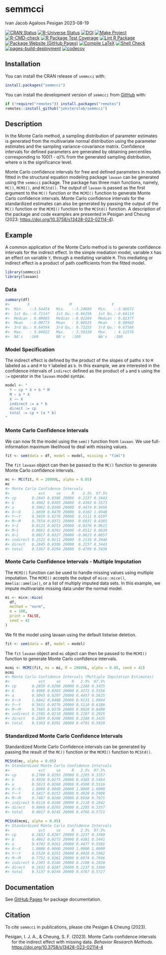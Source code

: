 semmcci
================
Ivan Jacob Agaloos Pesigan
2023-08-19

<!-- README.md is generated from .setup/readme/README.Rmd. Please edit that file -->
<!-- badges: start -->

[![CRAN
Status](https://www.r-pkg.org/badges/version/semmcci)](https://cran.r-project.org/package=semmcci)
[![R-Universe
Status](https://jeksterslab.r-universe.dev/badges/semmcci)](https://jeksterslab.r-universe.dev)
[![DOI](https://zenodo.org/badge/DOI/10.3758/s13428-023-02114-4.svg)](https://doi.org/10.3758/s13428-023-02114-4)
[![Make
Project](https://github.com/jeksterslab/semmcci/actions/workflows/make.yml/badge.svg)](https://github.com/jeksterslab/semmcci/actions/workflows/make.yml)
[![R-CMD-check](https://github.com/jeksterslab/semmcci/actions/workflows/check-full.yml/badge.svg)](https://github.com/jeksterslab/semmcci/actions/workflows/check-full.yml)
[![R Package Test
Coverage](https://github.com/jeksterslab/semmcci/actions/workflows/test-coverage.yml/badge.svg)](https://github.com/jeksterslab/semmcci/actions/workflows/test-coverage.yml)
[![Lint R
Package](https://github.com/jeksterslab/semmcci/actions/workflows/lint.yml/badge.svg)](https://github.com/jeksterslab/semmcci/actions/workflows/lint.yml)
[![Package Website (GitHub
Pages)](https://github.com/jeksterslab/semmcci/actions/workflows/pkgdown-gh-pages.yml/badge.svg)](https://github.com/jeksterslab/semmcci/actions/workflows/pkgdown-gh-pages.yml)
[![Compile
LaTeX](https://github.com/jeksterslab/semmcci/actions/workflows/latex.yml/badge.svg)](https://github.com/jeksterslab/semmcci/actions/workflows/latex.yml)
[![Shell
Check](https://github.com/jeksterslab/semmcci/actions/workflows/shellcheck.yml/badge.svg)](https://github.com/jeksterslab/semmcci/actions/workflows/shellcheck.yml)
[![pages-build-deployment](https://github.com/jeksterslab/semmcci/actions/workflows/pages/pages-build-deployment/badge.svg)](https://github.com/jeksterslab/semmcci/actions/workflows/pages/pages-build-deployment)
[![codecov](https://codecov.io/gh/jeksterslab/semmcci/branch/main/graph/badge.svg?token=KVLUET3DJ6)](https://codecov.io/gh/jeksterslab/semmcci)
<!-- badges: end -->

## Installation

You can install the CRAN release of `semmcci` with:

``` r
install.packages("semmcci")
```

You can install the development version of `semmcci` from
[GitHub](https://github.com/jeksterslab/semmcci) with:

``` r
if (!require("remotes")) install.packages("remotes")
remotes::install_github("jeksterslab/semmcci")
```

## Description

In the Monte Carlo method, a sampling distribution of parameter
estimates is generated from the multivariate normal distribution using
the parameter estimates and the sampling variance-covariance matrix.
Confidence intervals for defined parameters are generated by obtaining
percentiles corresponding to 100(1 - α)% from the generated sampling
distribution, where α is the significance level.

Monte Carlo confidence intervals for free and defined parameters in
models fitted in the structural equation modeling package `lavaan` can
be generated using the `semmcci` package. The package has three main
functions, namely, `MC()`, `MCMI()`, and `MCStd()`. The output of
`lavaan` is passed as the first argument to the `MC()` function or the
`MCMI()` function to generate Monte Carlo confidence intervals. Monte
Carlo confidence intervals for the standardized estimates can also be
generated by passing the output of the `MC()` function or the `MCMI()`
function to the `MCStd()` function. A description of the package and
code examples are presented in Pesigan and Cheung (2023:
<https://doi.org/10.3758/s13428-023-02114-4>).

## Example

A common application of the Monte Carlo method is to generate confidence
intervals for the indirect effect. In the simple mediation model,
variable `X` has an effect on variable `Y`, through a mediating variable
`M`. This mediating or indirect effect is a product of path coefficients
from the fitted model.

``` r
library(semmcci)
library(lavaan)
```

### Data

``` r
summary(df)
#>        X                  M                  Y           
#>  Min.   :-3.54454   Min.   :-3.24699   Min.   :-3.46672  
#>  1st Qu.:-0.71147   1st Qu.:-0.66256   1st Qu.:-0.64114  
#>  Median : 0.00085   Median :-0.02204   Median : 0.01377  
#>  Mean   :-0.00773   Mean   : 0.00525   Mean   : 0.00902  
#>  3rd Qu.: 0.64594   3rd Qu.: 0.73255   3rd Qu.: 0.67566  
#>  Max.   : 3.04022   Max.   : 3.59330   Max.   : 4.12576  
#>  NA's   :100        NA's   :100        NA's   :100
```

### Model Specification

The indirect effect is defined by the product of the slopes of paths `X`
to `M` labeled as `a` and `M` to `Y` labeled as `b`. In this example, we
are interested in the confidence intervals of `indirect` defined as the
product of `a` and `b` using the `:=` operator in the `lavaan` model
syntax.

``` r
model <- "
  Y ~ cp * X + b * M
  M ~ a * X
  X ~~ X
  indirect := a * b
  direct := cp
  total := cp + (a * b)
"
```

### Monte Carlo Confidence Intervals

We can now fit the model using the `sem()` function from `lavaan`. We
use full-information maximum likelihood to deal with missing values.

``` r
fit <- sem(data = df, model = model, missing = "fiml")
```

The `fit` `lavaan` object can then be passed to the `MC()` function to
generate Monte Carlo confidence intervals.

``` r
mc <- MC(fit, R = 20000L, alpha = 0.05)
mc
#> Monte Carlo Confidence Intervals
#>             est     se     R    2.5%  97.5%
#> cp       0.2845 0.0306 20000  0.2237 0.3443
#> b        0.4982 0.0303 20000  0.4393 0.5573
#> a        0.5062 0.0300 20000  0.4474 0.5656
#> X~~X     1.0030 0.0470 20000  0.9102 1.0948
#> Y~~Y     0.5659 0.0278 20000  0.5111 0.6197
#> M~~M     0.7654 0.0371 20000  0.6931 0.8385
#> Y~1      0.0121 0.0253 20000 -0.0376 0.0622
#> M~1      0.0061 0.0292 20000 -0.0512 0.0639
#> X~1      0.0017 0.0327 20000 -0.0623 0.0657
#> indirect 0.2522 0.0211 20000  0.2116 0.2946
#> direct   0.2845 0.0306 20000  0.2237 0.3443
#> total    0.5367 0.0294 20000  0.4789 0.5936
```

### Monte Carlo Confidence Intervals - Multiple Imputation

The `MCMI()` function can be used to handle missing values using
multiple imputation. The `MCMI()` accepts the output of `mice::mice()`,
`Amelia::amelia()`, or a list of multiply imputed data sets. In this
example, we impute multivariate missing data under the normal model.

``` r
mi <- mice::mice(
  df,
  method = "norm",
  m = 100,
  print = FALSE,
  seed = 42
)
```

We fit the model using lavaan using the default listwise deletion.

``` r
fit <- sem(data = df, model = model)
```

The `fit` `lavaan` object and `mi` object can then be passed to the
`MCMI()` function to generate Monte Carlo confidence intervals.

``` r
mcmi <- MCMI(fit, mi = mi, R = 20000L, alpha = 0.05, seed = 42)
mcmi
#> Monte Carlo Confidence Intervals (Multiple Imputation Estimates)
#>             est     se     R   2.5%  97.5%
#> cp       0.2859 0.0298 20000 0.2268 0.3435
#> b        0.4966 0.0303 20000 0.4372 0.5556
#> a        0.5045 0.0297 20000 0.4457 0.5625
#> X~~X     1.0042 0.0468 20000 0.9131 1.0964
#> Y~~Y     0.5651 0.0276 20000 0.5110 0.6186
#> M~~M     0.7665 0.0378 20000 0.6928 0.8408
#> indirect 0.2505 0.0210 20000 0.2107 0.2925
#> direct   0.2859 0.0298 20000 0.2268 0.3435
#> total    0.5363 0.0291 20000 0.4791 0.5929
```

### Standardized Monte Carlo Confidence Intervals

Standardized Monte Carlo Confidence intervals can be generated by
passing the result of the `MC()` function or the `MCMI()` function to
`MCStd()`.

``` r
MCStd(mc, alpha = 0.05)
#> Standardized Monte Carlo Confidence Intervals
#>             est     se     R   2.5%  97.5%
#> cp       0.2788 0.0293 20000 0.2205 0.3357
#> b        0.4928 0.0275 20000 0.4385 0.5464
#> a        0.5013 0.0260 20000 0.4500 0.5516
#> X~~X     1.0000 0.0000 20000 1.0000 1.0000
#> Y~~Y     0.5417 0.0253 20000 0.4920 0.5908
#> M~~M     0.7487 0.0260 20000 0.6958 0.7975
#> indirect 0.0118 0.0188 20000 0.2110 0.2842
#> direct   0.0060 0.0293 20000 0.2205 0.3357
#> total    0.0017 0.0245 20000 0.4766 0.5721
```

``` r
MCStd(mcmi, alpha = 0.05)
#> Standardized Monte Carlo Confidence Intervals
#>             est     se     R   2.5%  97.5%
#> cp       0.2832 0.0287 20000 0.2237 0.3360
#> b        0.4862 0.0272 20000 0.4381 0.5441
#> a        0.4742 0.0261 20000 0.4477 0.5501
#> X~~X     1.0000 0.0000 20000 1.0000 1.0000
#> Y~~Y     0.5529 0.0251 20000 0.4918 0.5902
#> M~~M     0.7752 0.0261 20000 0.6974 0.7996
#> indirect 0.2305 0.0186 20000 0.2100 0.2830
#> direct   0.2832 0.0287 20000 0.2237 0.3360
#> total    0.5137 0.0244 20000 0.4767 0.5727
```

## Documentation

See [GitHub Pages](https://jeksterslab.github.io/semmcci/index.html) for
package documentation.

## Citation

To cite `semmcci` in publications, please cite Pesigan & Cheung (2023).

<div id="refs" class="references csl-bib-body hanging-indent"
line-spacing="2">

<div id="ref-Pesigan-Cheung-2023" class="csl-entry">

Pesigan, I. J. A., & Cheung, S. F. (2023). Monte Carlo confidence
intervals for the indirect effect with missing data. *Behavior Research
Methods*. <https://doi.org/10.3758/s13428-023-02114-4>

</div>

</div>
